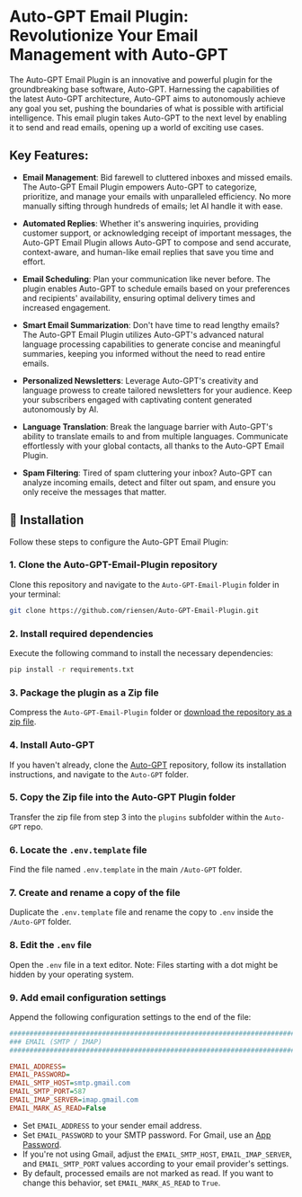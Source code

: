 # Auto-GPT Email Plugin: Revolutionize Your Email Management with Auto-GPT
The Auto-GPT Email Plugin is an innovative and powerful plugin for the groundbreaking base software, Auto-GPT. Harnessing the capabilities of the latest Auto-GPT architecture, Auto-GPT aims to autonomously achieve any goal you set, pushing the boundaries of what is possible with artificial intelligence. This email plugin takes Auto-GPT to the next level by enabling it to send and read emails, opening up a world of exciting use cases.

## Key Features:
- **Email Management**: Bid farewell to cluttered inboxes and missed emails. The Auto-GPT Email Plugin empowers Auto-GPT to categorize, prioritize, and manage your emails with unparalleled efficiency. No more manually sifting through hundreds of emails; let AI handle it with ease.

- **Automated Replies**: Whether it's answering inquiries, providing customer support, or acknowledging receipt of important messages, the Auto-GPT Email Plugin allows Auto-GPT to compose and send accurate, context-aware, and human-like email replies that save you time and effort.

- **Email Scheduling**: Plan your communication like never before. The plugin enables Auto-GPT to schedule emails based on your preferences and recipients' availability, ensuring optimal delivery times and increased engagement.

- **Smart Email Summarization**: Don't have time to read lengthy emails? The Auto-GPT Email Plugin utilizes Auto-GPT's advanced natural language processing capabilities to generate concise and meaningful summaries, keeping you informed without the need to read entire emails.

- **Personalized Newsletters**: Leverage Auto-GPT's creativity and language prowess to create tailored newsletters for your audience. Keep your subscribers engaged with captivating content generated autonomously by AI.

- **Language Translation**: Break the language barrier with Auto-GPT's ability to translate emails to and from multiple languages. Communicate effortlessly with your global contacts, all thanks to the Auto-GPT Email Plugin.

- **Spam Filtering**: Tired of spam cluttering your inbox? Auto-GPT can analyze incoming emails, detect and filter out spam, and ensure you only receive the messages that matter.



## 🚀 Installation

Follow these steps to configure the Auto-GPT Email Plugin:

### 1. Clone the Auto-GPT-Email-Plugin repository
Clone this repository and navigate to the `Auto-GPT-Email-Plugin` folder in your terminal:

```bash
git clone https://github.com/riensen/Auto-GPT-Email-Plugin.git
```

### 2. Install required dependencies
Execute the following command to install the necessary dependencies:

```bash
pip install -r requirements.txt
```

### 3. Package the plugin as a Zip file
Compress the `Auto-GPT-Email-Plugin` folder or [download the repository as a zip file](https://github.com/riensen/Auto-GPT-Email-Plugin/archive/refs/heads/master.zip).

### 4. Install Auto-GPT
If you haven't already, clone the [Auto-GPT](https://github.com/Significant-Gravitas/Auto-GPT) repository, follow its installation instructions, and navigate to the `Auto-GPT` folder.

### 5. Copy the Zip file into the Auto-GPT Plugin folder
Transfer the zip file from step 3 into the `plugins` subfolder within the `Auto-GPT` repo.

### 6. Locate the `.env.template` file
Find the file named `.env.template` in the main `/Auto-GPT` folder.

### 7. Create and rename a copy of the file
Duplicate the `.env.template` file and rename the copy to `.env` inside the `/Auto-GPT` folder.

### 8. Edit the `.env` file
Open the `.env` file in a text editor. Note: Files starting with a dot might be hidden by your operating system.

### 9. Add email configuration settings
Append the following configuration settings to the end of the file:

```ini
################################################################################
### EMAIL (SMTP / IMAP)
################################################################################

EMAIL_ADDRESS=
EMAIL_PASSWORD=
EMAIL_SMTP_HOST=smtp.gmail.com
EMAIL_SMTP_PORT=587
EMAIL_IMAP_SERVER=imap.gmail.com
EMAIL_MARK_AS_READ=False
```

- Set `EMAIL_ADDRESS` to your sender email address.
- Set `EMAIL_PASSWORD` to your SMTP password. For Gmail, use an [App Password](https://myaccount.google.com/apppasswords).
- If you're not using Gmail, adjust the `EMAIL_SMTP_HOST`, `EMAIL_IMAP_SERVER`, and `EMAIL_SMTP_PORT` values according to your email provider's settings.
- By default, processed emails are not marked as read. If you want to change this behavior, set `EMAIL_MARK_AS_READ` to `True`.


